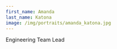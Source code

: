 ```yaml
---
first_name: Amanda
last_name: Katona
image: /img/portraits/amanda_katona.jpg
---
```

Engineering Team Lead